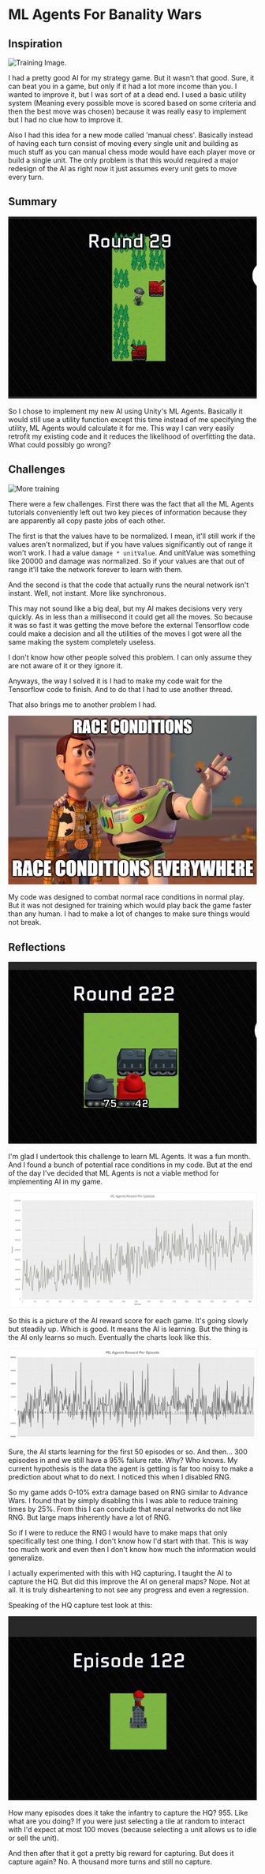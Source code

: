# ML Agents For Banality Wars

## Inspiration

![Training Image.](Images/Training3.gif)

I had a pretty good AI for my strategy game. But it wasn't that good. Sure, it can beat you in a game, but only if it had a lot more income than you. I wanted to improve it, but I was sort of at a dead end. I used a basic utility system (Meaning every possible move is scored based on some criteria and then the best move was chosen) because it was really easy to implement but I had no clue how to improve it.

Also I had this idea for a new mode called 'manual chess'. Basically instead of having each turn consist of moving every single unit and building as much stuff as you can manual chess mode would have each player move or build a single unit. The only problem is that this would required a major redesign of the AI as right now it just assumes every unit gets to move every turn.

## Summary

![Training ranged units.](Images/TrainingRanged.gif)

So I chose to implement my new AI using Unity's ML Agents. Basically it would still use a utility function except this time instead of me specifying the utility, ML Agents would calculate it for me. This way I can very easily retrofit my existing code and it reduces the likelihood of overfitting the data. What could possibly go wrong?

## Challenges

![More training](Images/Training.gif)

There were a few challenges. First there was the fact that all the ML Agents tutorials conveniently left out two key pieces of information because they are apparently all copy paste jobs of each other.

The first is that the values have to be normalized. I mean, it'll still work if the values aren't normalized, but if you have values significantly out of range it won't work. I had a value `damage * unitValue`. And unitValue was something like 20000 and damage was normalized. So if your values are that out of range it'll take the network forever to learn with them.

And the second is that the code that actually runs the neural network isn't instant. Well, not instant. More like synchronous.

This may not sound like a big deal, but my AI makes decisions very very quickly. As in less than a millisecond it could get all the moves. So because it was so fast it was getting the move before the external Tensorflow code could make a decision and all the utilities of the moves I got were all the same making the system completely useless.

I don't know how other people solved this problem. I can only assume they are not aware of it or they ignore it.

Anyways, the way I solved it is I had to make my code wait for the Tensorflow code to finish. And to do that I had to use another thread.

That also brings me to another problem I had.

![Race Conditions. Race Conditions Everywhere.](Images/RaceConditions.png)

My code was designed to combat normal race conditions in normal play. But it was not designed for training which would play back the game faster than any human. I had to make a lot of changes to make sure things would not break.

## Reflections

![Now You're Thinking With Neural Nets.](Images/ThinkingWithNeuralNets.gif)

I'm glad I undertook this challenge to learn ML Agents. It was a fun month. And I found a bunch of potential race conditions in my code. But at the end of the day I've decided that ML Agents is not a viable method for implementing AI in my game.

![Increasing Performance](Images/Neural_Network_Performance.png)

So this is a picture of the AI reward score for each game. It's going slowly but steadily up. Which is good. It means the AI is learning. But the thing is the AI only learns so much. Eventually the charts look like this.

![Increasing Performance](Images/Neural_Network_Performance2.png)

Sure, the AI starts learning for the first 50 episodes or so. And then... 300 episodes in and we still have a 95% failure rate. Why? Who knows. My current hypothesis is the data the agent is getting is far too noisy to make a prediction about what to do next. I noticed this when I disabled RNG.

So my game adds 0-10% extra damage based on RNG similar to Advance Wars. I found that by simply disabling this I was able to reduce training times by 25%. From this I can conclude that neural networks do not like RNG. But large maps inherently have a lot of RNG.

So if I were to reduce the RNG I would have to make maps that only specifically test one thing. I don't know how I'd start with that. This is way too much work and even then I don't know how much the information would generalize.

I actually experimented with this with HQ capturing. I taught the AI to capture the HQ. But did this improve the AI on general maps? Nope. Not at all. It is truly disheartening to not see any progress and even a regression.

Speaking of the HQ capture test look at this:

![Capturing The HQ](Images/CaptureHQ.gif)

How many episodes does it take the infantry to capture the HQ? 955. Like what are you doing? If you were just selecting a tile at random to interact with I'd expect at most 100 moves (because selecting a unit allows us to idle or sell the unit).

And then after that it got a pretty big reward for capturing. But does it capture again? No. A thousand more turns and still no capture.